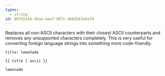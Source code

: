 ```yaml
---
types:
  - string
id: 807d2a16-dbaa-4aaf-887c-9682b63a6af8
---
```

Replaces all non-ASCII characters with their closest ASCII counterparts and removes any unsupported characters completely. This is very useful for converting foreign language strings into something more code-friendly.

```.language-yaml
title: lemoñade
```

```
{{ title | ascii }}
```

```.language-output
lemonade
```